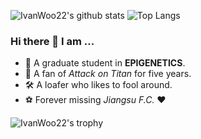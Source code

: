 ![IvanWoo22's github stats](https://github-readme-stats.vercel.app/api?username=IvanWoo22&bg_color=30,e96443,904e95&title_color=fff&text_color=fff&hide=stars,issues,contribs&count_private=true)
![Top Langs](https://github-readme-stats.vercel.app/api/top-langs/?username=IvanWoo22&bg_color=30,e96443,904e95&title_color=fff&text_color=fff&layout=compact&langs_count=10)

### Hi there 👋  I am ...

- 🧬 A graduate student in **EPIGENETICS**.
- 🐒 A fan of *Attack on Titan* for five years.
- 🛠 A loafer who likes to fool around.
- ⚽️ Forever missing *Jiangsu F.C.* ❤️

![IvanWoo22's trophy](https://github-profile-trophy.vercel.app/?username=IvanWoo22&rank=A,B)
